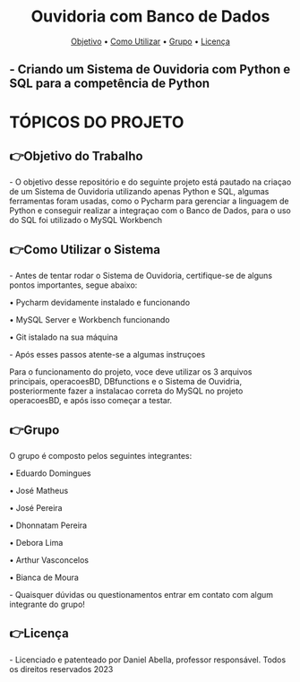 <h1 align="center">Ouvidoria com Banco de Dados</h1>
<p align="center">
 <a href="#objetivo-do-trabalho">Objetivo</a> •
 <a href="#como-utilizar-o-sistema">Como Utilizar</a> • 
 <a href="#grupo">Grupo</a> • 
 <a href="#licença">Licença</a>
</p>
<h2>- Criando um Sistema de Ouvidoria com Python e SQL para a competência de Python</h2>
<h1>TÓPICOS DO PROJETO</h1>
<h2>👉Objetivo do Trabalho</h1>
<p>- O objetivo desse repositório e do seguinte projeto está pautado na criaçao de um Sistema de Ouvidoria utilizando apenas Python e SQL, algumas ferramentas foram usadas, como o Pycharm para gerenciar a linguagem de Python e conseguir realizar a integraçao com o Banco de Dados, para o uso do SQL foi utilizado o MySQL Workbench</p>
<h2>👉Como Utilizar o Sistema</h1>
<p>- Antes de tentar rodar o Sistema de Ouvidoria, certifique-se de alguns pontos importantes, segue abaixo:</p>
<p>• Pycharm devidamente instalado e funcionando</p>
<p>• MySQL Server e Workbench funcionando</p>
<p>• Git istalado na sua máquina</p>
<p>- Após esses passos atente-se a algumas instruçoes</p>
<p>Para o funcionamento do projeto, voce deve utilizar os 3 arquivos principais, operacoesBD, DBfunctions e o Sistema de Ouvidria, posteriormente fazer a instalacao correta do MySQL no projeto operacoesBD, e após isso começar a testar.</p>
<p></p>
<p></p>
<h2>👉Grupo</h1>
<p> O grupo é composto pelos seguintes integrantes:</p>
<p>• Eduardo Domingues</p>
<p>• José Matheus</p>
<p>• José Pereira</p>
<p>• Dhonnatam Pereira</p>
<p>• Debora Lima</p>
<p>• Arthur Vasconcelos</p>
<p>• Bianca de Moura</p>
<p>- Quaisquer dúvidas ou questionamentos entrar em contato com algum integrante do grupo!</p>
<h2>👉Licença</h1>
<p>- Licenciado e patenteado por Daniel Abella, professor responsável. Todos os direitos reservados 2023</p>

